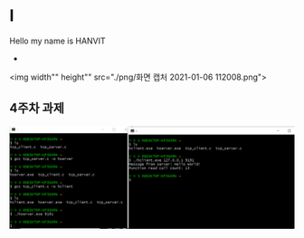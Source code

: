 # I

Hello my name is HANVIT

*
<img width"" height"" src="./png/화면 캡처 2021-01-06 112008.png"></img>


## 4주차 과제
<img width="" height="" src="./png/21173062_이한빛.png"></img>
